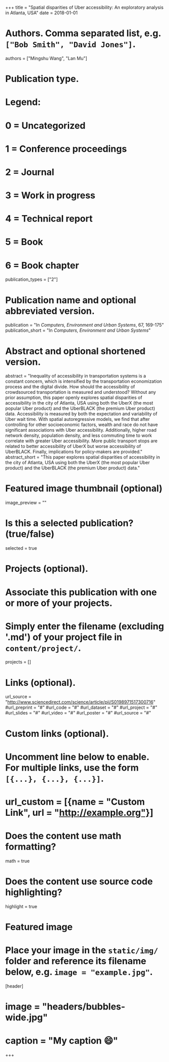 +++
title = "Spatial disparities of Uber accessibility: An exploratory analysis in Atlanta, USA"
date = 2018-01-01

# Authors. Comma separated list, e.g. `["Bob Smith", "David Jones"]`.
authors = ["Mingshu Wang", "Lan Mu"]

# Publication type.
# Legend:
# 0 = Uncategorized
# 1 = Conference proceedings
# 2 = Journal
# 3 = Work in progress
# 4 = Technical report
# 5 = Book
# 6 = Book chapter
publication_types = ["2"]

# Publication name and optional abbreviated version.
publication = "In *Computers, Environment and Urban Systems*, 67, 169-175"
publication_short = "In *Computers, Environment and Urban Systems*"

# Abstract and optional shortened version.
abstract = "Inequality of accessibility in transportation systems is a constant concern, which is intensified by the transportation economization process and the digital divide. How should the accessibility of crowdsourced transportation is measured and understood? Without any prior assumption, this paper openly explores spatial disparities of accessibility in the city of Atlanta, USA using both the UberX (the most popular Uber product) and the UberBLACK (the premium Uber product) data. Accessibility is measured by both the expectation and variability of Uber wait time. With spatial autoregressive models, we find that after controlling for other socioeconomic factors, wealth and race do not have significant associations with Uber accessibility. Additionally, higher road network density, population density, and less commuting time to work correlate with greater Uber accessibility. More public transport stops are related to better accessibility of UberX but worse accessibility of UberBLACK. Finally, implications for policy-makers are provided."
abstract_short = "This paper explores spatial disparities of accessibility in the city of Atlanta, USA using both the UberX (the most popular Uber product) and the UberBLACK (the premium Uber product) data."

# Featured image thumbnail (optional)
image_preview = ""

# Is this a selected publication? (true/false)
selected = true

# Projects (optional).
#   Associate this publication with one or more of your projects.
#   Simply enter the filename (excluding '.md') of your project file in `content/project/`.

projects = []

# Links (optional).
url_source = "http://www.sciencedirect.com/science/article/pii/S0198971517300716"
#url_preprint = "#"
#url_code = "#"
#url_dataset = "#"
#url_project = "#"
#url_slides = "#"
#url_video = "#"
#url_poster = "#"
#url_source = "#"

# Custom links (optional).
#   Uncomment line below to enable. For multiple links, use the form `[{...}, {...}, {...}]`.
# url_custom = [{name = "Custom Link", url = "http://example.org"}]

# Does the content use math formatting?
math = true

# Does the content use source code highlighting?
highlight = true

# Featured image
# Place your image in the `static/img/` folder and reference its filename below, e.g. `image = "example.jpg"`.
[header]
# image = "headers/bubbles-wide.jpg"
# caption = "My caption :smile:"

+++

